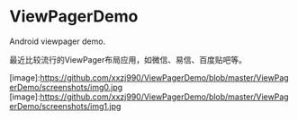 ViewPagerDemo
=============

Android viewpager demo.

最近比较流行的ViewPager布局应用，如微信、易信、百度贴吧等。

[image]:https://github.com/xxzj990/ViewPagerDemo/blob/master/ViewPagerDemo/screenshots/img0.jpg [image]:https://github.com/xxzj990/ViewPagerDemo/blob/master/ViewPagerDemo/screenshots/img1.jpg


